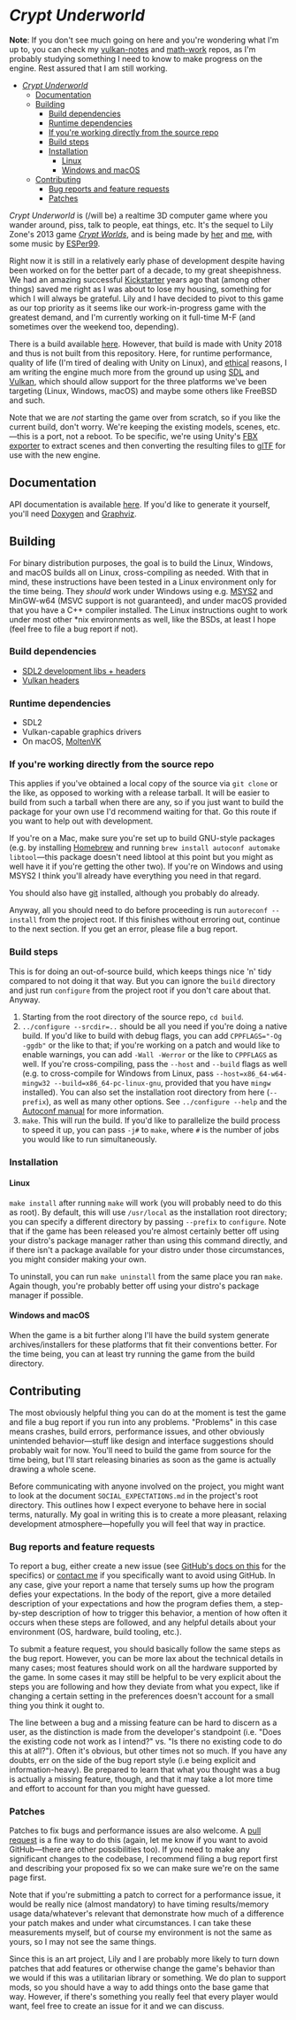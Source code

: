 # _Crypt Underworld_

**Note**: If you don't see much going on here and you're
wondering what I'm up to, you can check my
[vulkan-notes](https://github.com/spinnylights/vulkan-notes) and
[math-work](https://github.com/spinnylights/math-work) repos, as
I'm probably studying something I need to know to make progress
on the engine. Rest assured that I am still working.

- [_Crypt Underworld_](#crypt-underworld)
  - [Documentation](#documentation)
  - [Building](#building)
    - [Build dependencies](#build-dependencies)
    - [Runtime dependencies](#runtime-dependencies)
    - [If you're working directly from the source repo](#if-youre-working-directly-from-the-source-repo)
    - [Build steps](#build-steps)
    - [Installation](#installation)
      - [Linux](#linux)
      - [Windows and macOS](#windows-and-macos)
  - [Contributing](#contributing)
    - [Bug reports and feature requests](#bug-reports-and-feature-requests)
    - [Patches](#patches)

_Crypt Underworld_ is (/will be) a realtime 3D computer game
where you wander around, piss, talk to people, eat things, etc.
It's the sequel to Lily Zone's 2013 game [_Crypt
Worlds_](https://cicadamarionette.com/Games/CryptWorlds/Main.html),
and is being made by [her](https://www.cicadamarionette.com/) and
[me](https://milky.flowers/), with some music by
[ESPer99](https://esper99.bandcamp.com/).

Right now it is still in a relatively early phase of development
despite having been worked on for the better part of a decade, to
my great sheepishness. We had an amazing successful
[Kickstarter](https://www.kickstarter.com/projects/357609386/crypt-underworld-a-sequel-to-crypt-worlds)
years ago that (among other things) saved me right as I was about
to lose my housing, something for which I will always be
grateful. Lily and I have decided to pivot to this game as our
top priority as it seems like our work-in-progress game with the
greatest demand, and I'm currently working on it full-time M-F
(and sometimes over the weekend too, depending).

There is a build available
[here](https://lilithzone.itch.io/fundraisins). However, that
build is made with Unity 2018 and thus is not built from this
repository. Here, for runtime performance, quality of life (I'm
tired of dealing with Unity on Linux), and
[ethical](https://www.fsf.org/about/what-is-free-software)
reasons, I am writing the engine much more from the ground up
using [SDL](https://www.libsdl.org/) and
[Vulkan](https://www.khronos.org/vulkan/), which should allow
support for the three platforms we've been targeting (Linux,
Windows, macOS) and maybe some others like FreeBSD and such.

Note that we are _not_ starting the game over from scratch, so if
you like the current build, don't worry. We're keeping the
existing models, scenes, etc.—this is a port, not a reboot. To
be specific, we're using Unity's [FBX
exporter](https://docs.unity3d.com/Packages/com.unity.formats.fbx@2.0/manual/exporting.html)
to extract scenes and then converting the resulting files to
[glTF](https://www.khronos.org/gltf/) for use with the new
engine.

## Documentation

API documentation is available
[here](https://milky.flowers/programs/crypt_underworld/doc/). If
you'd like to generate it yourself, you'll need
[Doxygen](https://www.doxygen.nl/index.html) and
[Graphviz](https://graphviz.org/).

## Building

For binary distribution purposes, the goal is to build the Linux,
Windows, and macOS builds all on Linux, cross-compiling as
needed. With that in mind, these instructions have been tested in
a Linux environment only for the time being. They _should_ work
under Windows using e.g. [MSYS2](https://www.msys2.org/) and
MinGW-w64 (MSVC support is not guaranteed), and under macOS
provided that you have a C++ compiler installed. The Linux
instructions ought to work under most other \*nix environments as
well, like the BSDs, at least I hope (feel free to file a bug
report if not).

### Build dependencies

* [SDL2 development libs + headers](https://www.libsdl.org/download-2.0.php)
* [Vulkan headers](https://www.lunarg.com/vulkan-sdk/)

### Runtime dependencies

* SDL2
* Vulkan-capable graphics drivers
* On macOS,
  [MoltenVK](https://formulae.brew.sh/formula/molten-vk)

### If you're working directly from the source repo

This applies if you've obtained a local copy of the source via
`git clone` or the like, as opposed to working with a release
tarball. It will be easier to build from such a tarball when
there are any, so if you just want to build the package for your
own use I'd recommend waiting for that. Go this route if you want
to help out with development.

If you're on a Mac, make sure you're set up to build GNU-style
packages (e.g. by installing [Homebrew](https://brew.sh/) and
running `brew install autoconf automake libtool`—this package
doesn't need libtool at this point but you might as well have it
if you're getting the other two). If you're on Windows and using
MSYS2 I think you'll already have everything you need in that
regard.

You should also have [git](https://git-scm.com/) installed,
although you probably do already.

Anyway, all you should need to do before proceeding is run
`autoreconf --install` from the project root. If this finishes
without erroring out, continue to the next section. If you get an
error, please file a bug report.

### Build steps

This is for doing an out-of-source build, which keeps things nice
'n' tidy compared to not doing it that way. But you can ignore
the `build` directory and just run `configure` from the project
root if you don't care about that. Anyway.

1. Starting from the root directory of the source repo, `cd
   build`.
1. `../configure --srcdir=..` should be all you need if you're
   doing a native build. If you'd like to build with debug flags,
   you can add `CPPFLAGS="-Og -ggdb"` or the like to that; if
   you're working on a patch and would like to enable warnings,
   you can add `-Wall -Werror` or the like to `CPPFLAGS` as well.
   If you're cross-compiling, pass the `--host` and `--build`
   flags as well (e.g. to cross-compile for Windows from Linux,
   pass `--host=x86_64-w64-mingw32 --build=x86_64-pc-linux-gnu`,
   provided that you have `mingw` installed). You can also set
   the installation root directory from here (`--prefix`), as
   well as many other options. See `../configure --help` and the
   [Autoconf
   manual](https://www.gnu.org/software/autoconf/manual/) for
   more information.
1. `make`. This will run the build. If you'd like to parallelize
   the build process to speed it up, you can pass `-j#` to
   `make`, where `#` is the number of jobs you would like to
   run simultaneously.

### Installation

#### Linux

`make install` after running `make` will work (you will probably
need to do this as root). By default, this will use `/usr/local`
as the installation root directory; you can specify a different
directory by passing `--prefix` to `configure`. Note that if the
game has been released you're almost certainly better off using
your distro's package manager rather than using this command
directly, and if there isn't a package available for your distro
under those circumstances, you might consider making your own.

To uninstall, you can run `make uninstall` from the same place
you ran `make`. Again though, you're probably better off using
your distro's package manager if possible.

#### Windows and macOS

When the game is a bit further along I'll have the build system
generate archives/installers for these platforms that fit their
conventions better. For the time being, you can at least try
running the game from the build directory.

## Contributing

The most obviously helpful thing you can do at the moment is test
the game and file a bug report if you run into any problems.
"Problems" in this case means crashes, build errors, performance
issues, and other obviously unintended behavior—stuff like design
and interface suggestions should probably wait for now. You'll
need to build the game from source for the time being, but I'll
start releasing binaries as soon as the game is actually drawing
a whole scene.

Before communicating with anyone involved on the project, you
might want to look at the document `SOCIAL_EXPECTATIONS.md` in
the project's root directory. This outlines how I expect everyone
to behave here in social terms, naturally. My goal in writing
this is to create a more pleasant, relaxing development
atmosphere—hopefully you will feel that way in practice.

### Bug reports and feature requests

To report a bug, either create a new issue (see [GitHub's docs on
this](https://docs.github.com/en/github/managing-your-work-on-github/creating-an-issue)
for the specifics) or [contact me](https://milky.flowers) if you
specifically want to avoid using GitHub. In any case, give your
report a name that tersely sums up how the program defies your
expectations. In the body of the report, give a more detailed
description of your expectations and how the program defies them,
a step-by-step description of how to trigger this behavior, a
mention of how often it occurs when these steps are followed, and
any helpful details about your environment (OS, hardware, build
tooling, etc.).

To submit a feature request, you should basically follow the same
steps as the bug report. However, you can be more lax about the
technical details in many cases; most features should work on all
the hardware supported by the game. In some cases it may still be
helpful to be very explicit about the steps you are following and
how they deviate from what you expect, like if changing a certain
setting in the preferences doesn't account for a small thing you
think it ought to.

The line between a bug and a missing feature can be hard to
discern as a user, as the distinction is made from the
developer's standpoint (i.e. "Does the existing code not work as
I intend?" vs. "Is there no existing code to do this at all?").
Often it's obvious, but other times not so much. If you have any
doubts, err on the side of the bug report style (i.e being
explicit and information-heavy). Be prepared to learn that what
you thought was a bug is actually a missing feature, though, and
that it may take a lot more time and effort to account for than
you might have guessed.

### Patches

Patches to fix bugs and performance issues are also welcome. A
[pull
request](https://docs.github.com/en/github/collaborating-with-issues-and-pull-requests/about-pull-requests)
is a fine way to do this (again, let me know if you want to avoid
GitHub—there are other possibilities too). If you need to make
any significant changes to the codebase, I recommend filing a bug
report first and describing your proposed fix so we can make sure
we're on the same page first.

Note that if you're submitting a patch to correct for a
performance issue, it would be really nice (almost mandatory) to
have timing results/memory usage data/whatever's relevant that
demonstrate how much of a difference your patch makes and under
what circumstances. I can take these measurements myself, but of
course my environment is not the same as yours, so I may not see
the same things.

Since this is an art project, Lily and I are probably more likely
to turn down patches that add features or otherwise change the
game's behavior than we would if this was a utilitarian library
or something. We do plan to support mods, so you should have a
way to add things onto the base game that way. However, if
there's something you really feel that every player would want,
feel free to create an issue for it and we can discuss.
